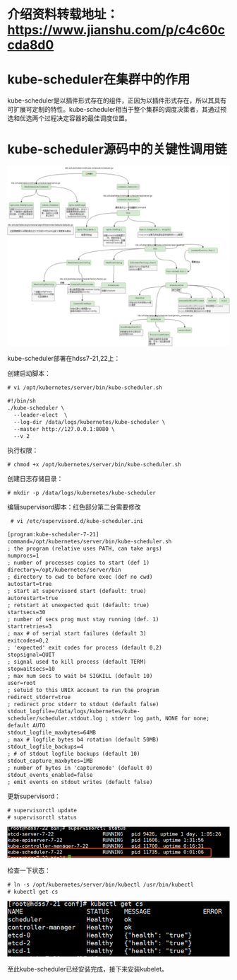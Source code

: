 # 介绍资料转载地址：https://www.jianshu.com/p/c4c60ccda8d0

# kube-scheduler在集群中的作用

kube-scheduler是以插件形式存在的组件，正因为以插件形式存在，所以其具有可扩展可定制的特性。kube-scheduler相当于整个集群的调度决策者，其通过预选和优选两个过程决定容器的最佳调度位置。

# kube-scheduler源码中的关键性调用链

![img](%E4%BA%8C%E8%BF%9B%E5%88%B6%E5%AE%89%E8%A3%85kubernetes%EF%BC%88%E5%9B%9B%EF%BC%89%20kube-scheduler%E7%BB%84%E4%BB%B6%E5%AE%89%E8%A3%85.assets/webp.webp)








kube-scheduler部署在hdss7-21,22上：

创建启动脚本：

```
# vi /opt/kubernetes/server/bin/kube-scheduler.sh
```



```
#!/bin/sh
./kube-scheduler \
  --leader-elect  \
  --log-dir /data/logs/kubernetes/kube-scheduler \
  --master http://127.0.0.1:8080 \
  --v 2
```



执行权限：

```
# chmod +x /opt/kubernetes/server/bin/kube-scheduler.sh
```

创建日志存储目录：

```
# mkdir -p /data/logs/kubernetes/kube-scheduler
```

编辑supervisord脚本：红色部分第二台需要修改

```
 # vi /etc/supervisord.d/kube-scheduler.ini
```



```
[program:kube-scheduler-7-21]
command=/opt/kubernetes/server/bin/kube-scheduler.sh                     ; the program (relative uses PATH, can take args)
numprocs=1                                                               ; number of processes copies to start (def 1)
directory=/opt/kubernetes/server/bin                                     ; directory to cwd to before exec (def no cwd)
autostart=true                                                           ; start at supervisord start (default: true)
autorestart=true                                                         ; retstart at unexpected quit (default: true)
startsecs=30                                                             ; number of secs prog must stay running (def. 1)
startretries=3                                                           ; max # of serial start failures (default 3)
exitcodes=0,2                                                            ; 'expected' exit codes for process (default 0,2)
stopsignal=QUIT                                                          ; signal used to kill process (default TERM)
stopwaitsecs=10                                                          ; max num secs to wait b4 SIGKILL (default 10)
user=root                                                                ; setuid to this UNIX account to run the program
redirect_stderr=true                                                     ; redirect proc stderr to stdout (default false)
stdout_logfile=/data/logs/kubernetes/kube-scheduler/scheduler.stdout.log ; stderr log path, NONE for none; default AUTO
stdout_logfile_maxbytes=64MB                                             ; max # logfile bytes b4 rotation (default 50MB)
stdout_logfile_backups=4                                                 ; # of stdout logfile backups (default 10)
stdout_capture_maxbytes=1MB                                              ; number of bytes in 'capturemode' (default 0)
stdout_events_enabled=false                                              ; emit events on stdout writes (default false)
```



更新supervisord：

```
# supervisorctl update
# supervisorctl status
```

![image-20220516193153415](%E4%BA%8C%E8%BF%9B%E5%88%B6%E5%AE%89%E8%A3%85kubernetes%EF%BC%88%E5%9B%9B%EF%BC%89%20kube-scheduler%E7%BB%84%E4%BB%B6%E5%AE%89%E8%A3%85.assets/image-20220516193153415.png)




 检查一下状态：

```
# ln -s /opt/kubernetes/server/bin/kubectl /usr/bin/kubectl
# kubectl get cs
```

![image-20220516193203467](%E4%BA%8C%E8%BF%9B%E5%88%B6%E5%AE%89%E8%A3%85kubernetes%EF%BC%88%E5%9B%9B%EF%BC%89%20kube-scheduler%E7%BB%84%E4%BB%B6%E5%AE%89%E8%A3%85.assets/image-20220516193203467.png)

 

 

至此kube-scheduler已经安装完成，接下来安装kubelet。

 

 

 